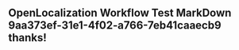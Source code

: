 <properties
ms.topic="hero-topic1"
ms.test1="hero-topic"
ms.test2="test"/>

## OpenLocalization Workflow Test MarkDown 9aa373ef-31e1-4f02-a766-7eb41caaecb9 thanks!
